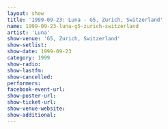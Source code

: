 ```yaml
---
layout: show
title: '1999-09-23: Luna - G5, Zurich, Switzerland'
name: 1999-09-23-luna-g5-zurich-switzerland
artist: 'Luna'
show-venue: 'G5, Zurich, Switzerland'
show-setlist: 
show-date: 1999-09-23
category: 1999
show-radio: 
show-lastfm: 
show-cancelled: 
performers: 
facebook-event-url: 
show-poster-url: 
show-ticket-url: 
show-venue-website: 
show-additional: 
---
```


